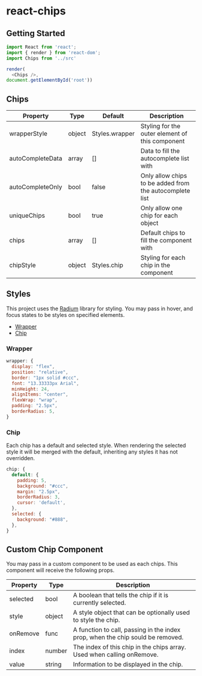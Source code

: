# react-chips

## Getting Started

```javascript
import React from 'react';
import { render } from 'react-dom';
import Chips from '../src'

render(
  <Chips />,
document.getElementById('root'))
```

## Chips

|Property|Type|Default|Description|
|--------|----|-------|-----------|
|wrapperStyle|object|Styles.wrapper|Styling for the outer element of this component|
|autoCompleteData|array|[]|Data to fill the autocomplete list with|
|autoCompleteOnly|bool|false|Only allow chips to be added from the autocomplete list|
|uniqueChips|bool|true|Only allow one chip for each object|
|chips|array|[]|Default chips to fill the component with|
|chipStyle|object|Styles.chip|Styling for each chip in the component|

## Styles

This project uses the [Radium](http://stack.formidable.com/radium/) library for styling. You may pass in hover, and focus states to be styles on specified elements.

- [Wrapper](#wrapper)
- [Chip](#chip)

### Wrapper
```javascript
wrapper: {
  display: "flex",
  position: "relative",
  border: "1px solid #ccc",
  font: "13.33333px Arial",
  minHeight: 24,
  alignItems: "center",
  flexWrap: "wrap",
  padding: "2.5px",
  borderRadius: 5,
}
```

### Chip
Each chip has a default and selected style. When rendering the selected style it will be merged with the default, inheriting any styles it has not overridden.

```javascript
chip: {
  default: {
    padding: 5,
    background: "#ccc",
    margin: "2.5px",
    borderRadius: 3,
    cursor: 'default',
  },
  selected: {
    background: "#888",
  },
}
```

## Custom Chip Component
You may pass in a custom component to be used as each chips. This component will receive the following props.

|Property|Type|Description|
|--------|----|-----------|
|selected|bool|A boolean that tells the chip if it is currently selected.|
|style|object|A style object that can be optionally used to style the chip.|
|onRemove|func|A function to call, passing in the index prop, when the chip sould be removed.|
|index|number|The index of this chip in the chips array. Used when calling onRemove.|
|value|string|Information to be displayed in the chip.|
